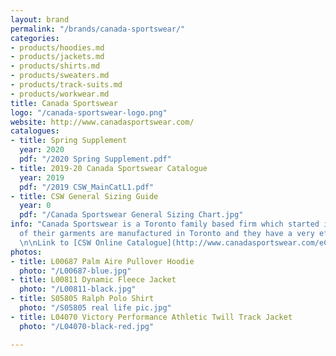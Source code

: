 ```yaml
---
layout: brand
permalink: "/brands/canada-sportswear/"
categories:
- products/hoodies.md
- products/jackets.md
- products/shirts.md
- products/sweaters.md
- products/track-suits.md
- products/workwear.md
title: Canada Sportswear
logo: "/canada-sportswear-logo.png"
website: http://www.canadasportswear.com/
catalogues:
- title: Spring Supplement
  year: 2020
  pdf: "/2020 Spring Supplement.pdf"
- title: 2019-20 Canada Sportswear Catalogue
  year: 2019
  pdf: "/2019 CSW_MainCatL1.pdf"
- title: CSW General Sizing Guide
  year: 0
  pdf: "/Canada Sportswear General Sizing Chart.jpg"
info: "Canada Sportswear is a Toronto family based firm which started in 1954. Many
  of their garments are manufactured in Toronto and they have a very efficient system.
  \n\nLink to [CSW Online Catalogue](http://www.canadasportswear.com/eCatalogues1.aspx?Cat=01)"
photos:
- title: L00687 Palm Aire Pullover Hoodie
  photo: "/L00687-blue.jpg"
- title: L00811 Dynamic Fleece Jacket
  photo: "/L00811-black.jpg"
- title: S05805 Ralph Polo Shirt
  photo: "/S05805 real life pic.jpg"
- title: L04070 Victory Performance Athletic Twill Track Jacket
  photo: "/L04070-black-red.jpg"

---
```

